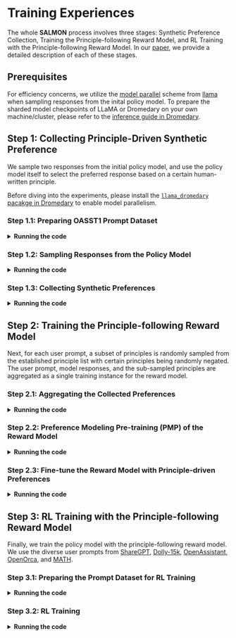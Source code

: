 # Training Experiences

The whole **SALMON** process involves three stages: Synthetic Preference Collection, Training the Principle-following Reward Model, and RL Training with the Principle-following Reward Model. In our [paper](https://arxiv.org/abs/2310.05910), we provide a detailed description of each of these stages.

## Prerequisites

For efficiency concerns, we utilize the [model parallel](https://github.com/facebookresearch/fairscale/tree/main/fairscale/nn/model_parallel) scheme from [llama](https://github.com/facebookresearch/llama) when sampling responses from the inital policy model. To prepare the sharded model checkpoints of LLaMA or Dromedary on your own machine/cluster, please refer to the [inference guide in Dromedary](https://github.com/IBM/Dromedary/tree/main/inference).

## Step 1:  Collecting Principle-Driven Synthetic Preference

We sample two responses from the initial policy model, and use the policy model itself to select the preferred response based on a certain human-written principle.

Before diving into the experiments, please install the [`llama_dromedary` pacakge in Dromedary](https://github.com/IBM/Dromedary/tree/main/llama_dromedary) to enable model parallelism.

### Step 1.1: Preparing OASST1 Prompt Dataset

<details>
<summary> <strong> Running the code </strong> </summary>

```bash
cd step1_synthetic_preference_collection

python -u clean_oasst1_prompts.py \
    --output_file "/path/to/your/oasst1_prompts.json"
```

</details>

### Step 1.2: Sampling Responses from the Policy Model

<details>
<summary> <strong> Running the code </strong> </summary>

```bash
salloc --nodes 8 --time 6:00:00 --gres=gpu:32g:6 srun bash scripts/generate_oasst1_response0.sh
salloc --nodes 8 --time 6:00:00 --gres=gpu:32g:6 srun bash scripts/generate_oasst1_response1.sh
```

</details>

### Step 1.3: Collecting Synthetic Preferences

<details>
<summary> <strong> Running the code </strong> </summary>

```bash
salloc --nodes 1 --time 24:00:00 --gres=gpu:80g:8 srun bash scripts/generate_synthetic_preference.sh
```

</details>

## Step 2: Training the Principle-following Reward Model

Next, for each user prompt, a subset of principles is randomly sampled from the established principle list with certain principles being randomly negated. The user prompt, model responses, and the sub-sampled principles are aggregated as a single training instance for the reward model.

### Step 2.1: Aggregating the Collected Preferences

<details>
<summary> <strong> Running the code </strong> </summary>

```bash
cd step2_rm_training

python -u aggregate_synthetic_preference.py \
    --response_pattern "/path/to/your/oasst1_dromedary2_sft_response*.json" \
    --preference_file "/path/to/your/oasst1_dromedary2_sft_preference.json" \
    --output_file "/path/to/your/oasst1_dromedary2_sft_aggregated_preference.json"
```

</details>

### Step 2.2: Preference Modeling Pre-training (PMP) of the Reward Model

<details>
<summary> <strong> Running the code </strong> </summary>

```bash
python -u clean_pmp_data.py \
    --output_file "/path/to/your/pmp_data.json"

salloc --nodes 1 --time 24:00:00 --gres=gpu:80g:8 srun bash scripts/train_reward_model_70b_qlora_pmp.sh
```

</details>

### Step 2.3: Fine-tune the Reward Model with Principle-driven Preferences

<details>
<summary> <strong> Running the code </strong> </summary>

```bash
salloc --nodes 1 --time 24:00:00 --gres=gpu:80g:8 srun bash scripts/train_reward_model_70b_qlora_ft.sh
```

</details>

## Step 3: RL Training with the Principle-following Reward Model

Finally, we train the policy model with the principle-following reward model. We use the diverse user prompts from [ShareGPT](https://huggingface.co/datasets/anon8231489123/ShareGPT_Vicuna_unfiltered), [Dolly-15k](https://huggingface.co/datasets/databricks/databricks-dolly-15k), [OpenAssistant](https://huggingface.co/datasets/OpenAssistant/oasst1), [OpenOrca](https://huggingface.co/datasets/Open-Orca/OpenOrca), and [MATH](https://huggingface.co/datasets/competition_math).

### Step 3.1: Preparing the Prompt Dataset for RL Training

<details>
<summary> <strong> Running the code </strong> </summary>

```bash
cd step3_ppo_training

python subsample_openorca_prompts.py \
    --train_data_path "/path/to/your/l1M-GPT4-Augmented.parquet (obtained from OpenOrca)" \
    --output_path "/path/to/your/openorca_prompts.json"

python aggregate_sharegpt_prompts.py \
    --data_files=zetavg/ShareGPT-Processed,path/to/sg_90k_part1.json.json,path/to/sg_90k_part1.json (obtained from ShareGPT_Vicuna_unfiltered) \
    --output_path "/path/to/sharegpt_prompts.json"

python clean_and_merge_prompts.py \
    --sharegpt_prompt_path "/path/to/sharegpt_prompts.json" \
    --openorca_prompt_path "/path/to/openorca_prompts.json" \
    --output_file "/path/to/your/salmon_merged_prompts.json"
```

</details>

### Step 3.2: RL Training

<details>
<summary> <strong> Running the code </strong> </summary>

```bash
salloc --nodes 6 --time 24:00:00 --gres=gpu:80g:8 srun bash scripts/train_ppo_model_70b_qlora_salmon.sh
```
